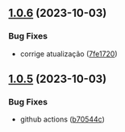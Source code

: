 ## [1.0.6](https://github.com/RodrigoSaka/semantic-release/compare/v1.0.5...v1.0.6) (2023-10-03)


### Bug Fixes

* corrige atualização ([7fe1720](https://github.com/RodrigoSaka/semantic-release/commit/7fe1720768f32fe078c0883f6487e49ab98c53d0))

## [1.0.5](https://github.com/RodrigoSaka/semantic-release/compare/v1.0.4...v1.0.5) (2023-10-03)


### Bug Fixes

* github actions ([b70544c](https://github.com/RodrigoSaka/semantic-release/commit/b70544ccf141dbdad49a9b91920f1868e4d6fd3f))

